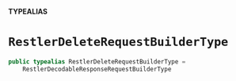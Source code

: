 **TYPEALIAS**

# `RestlerDeleteRequestBuilderType`

```swift
public typealias RestlerDeleteRequestBuilderType =
    RestlerDecodableResponseRequestBuilderType
```
